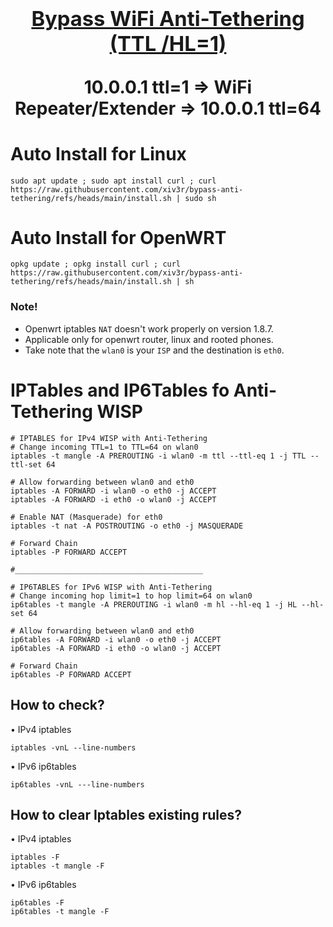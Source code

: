  <h1 align="center"> <summary>
      
### [Bypass WiFi Anti-Tethering (TTL /HL=1)](https://github.com/xiv3r/anti-tethering-bypasser)
   
10.0.0.1 ttl=1 => WiFi Repeater/Extender => 10.0.0.1 ttl=64
</summary> </h1>

# Auto Install for Linux
   
    sudo apt update ; sudo apt install curl ; curl https://raw.githubusercontent.com/xiv3r/bypass-anti-tethering/refs/heads/main/install.sh | sudo sh

# Auto Install for OpenWRT

    opkg update ; opkg install curl ; curl https://raw.githubusercontent.com/xiv3r/bypass-anti-tethering/refs/heads/main/install.sh | sh
    

### Note!
- Openwrt iptables `NAT`  doesn't work properly on version 1.8.7.
- Applicable only for openwrt router, linux and rooted phones.
- Take note that the `wlan0` is your `ISP` and the destination is `eth0`.

# IPTables and IP6Tables fo Anti-Tethering WISP

```
# IPTABLES for IPv4 WISP with Anti-Tethering
# Change incoming TTL=1 to TTL=64 on wlan0
iptables -t mangle -A PREROUTING -i wlan0 -m ttl --ttl-eq 1 -j TTL --ttl-set 64

# Allow forwarding between wlan0 and eth0
iptables -A FORWARD -i wlan0 -o eth0 -j ACCEPT
iptables -A FORWARD -i eth0 -o wlan0 -j ACCEPT

# Enable NAT (Masquerade) for eth0
iptables -t nat -A POSTROUTING -o eth0 -j MASQUERADE

# Forward Chain
iptables -P FORWARD ACCEPT

#__________________________________________

# IP6TABLES for IPv6 WISP with Anti-Tethering
# Change incoming hop limit=1 to hop limit=64 on wlan0
ip6tables -t mangle -A PREROUTING -i wlan0 -m hl --hl-eq 1 -j HL --hl-set 64

# Allow forwarding between wlan0 and eth0
ip6tables -A FORWARD -i wlan0 -o eth0 -j ACCEPT
ip6tables -A FORWARD -i eth0 -o wlan0 -j ACCEPT

# Forward Chain 
ip6tables -P FORWARD ACCEPT
```

## How to check?
• IPv4 iptables
    
    iptables -vnL --line-numbers

• IPv6 ip6tables
   
    ip6tables -vnL ---line-numbers
    

## How to clear Iptables existing rules?
• IPv4 iptables
    
    iptables -F
    iptables -t mangle -F
    
• IPv6 ip6tables
   
    ip6tables -F
    ip6tables -t mangle -F

    
